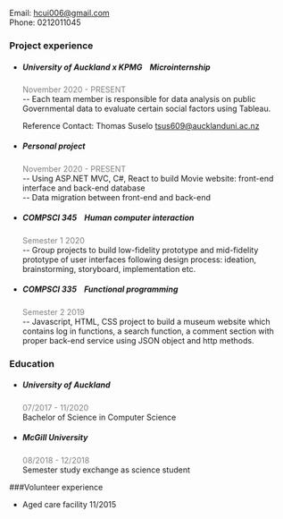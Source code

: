 Email: hcui006@gmail.com\
Phone: 0212011045

### Project experience
- ##### University of Auckland x KPMG &nbsp;&nbsp;&nbsp;_Microinternship_
  <div style="color:grey">November 2020 - PRESENT</div>
  -- Each team member is responsible for data analysis on public Governmental data to evaluate certain social factors using Tableau.  
  
  Reference Contact: Thomas Suselo tsus609@aucklanduni.ac.nz
- ##### Personal project
  <div style="color:grey">November 2020 - PRESENT</div>
  -- Using ASP.NET MVC, C#, React to build Movie website: front-end interface and back-end database <br />
  -- Data migration between front-end and back-end

- ##### COMPSCI 345 &nbsp;&nbsp;&nbsp;_Human computer interaction_
  <div style="color:grey">Semester 1 2020</div>
  -- Group projects to build low-fidelity prototype and mid-fidelity prototype of user interfaces following design process: ideation, brainstorming, storyboard, implementation etc.

- ##### COMPSCI 335  &nbsp;&nbsp;&nbsp;_Functional programming_
  <div style="color:grey">Semester 2 2019</div>
  -- Javascript, HTML, CSS project to build a museum website which contains log in functions, a search function, a comment section with proper back-end service using JSON object and http methods.

### Education
- ##### University of Auckland
  <div style="color:grey">07/2017 - 11/2020</div>Bachelor of Science in Computer Science
- ##### McGill University
  <div style="color:grey">08/2018 - 12/2018</div>Semester study exchange as science student

###Volunteer experience
- Aged care facility
  11/2015
